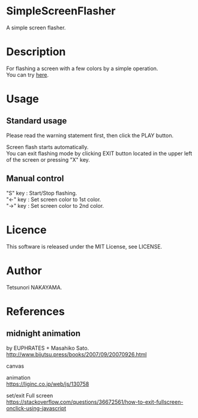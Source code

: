 # SimpleScreenFlasher
A simple screen flasher. 
<Screen capture>  

# Description
For flashing a screen with a few colors by a simple operation.  
You can try [here](https://tetunori.github.io/SimpleScreenFlasher/).

# Usage
## Standard usage
Please read the warning statement first, then click the PLAY button.
<Screen capture>  

Screen flash starts automatically.  
You can exit flashing mode by clicking EXIT button located in the upper left of the screen or pressing "X" key.

## Manual control
"S" key : Start/Stop flashing.  
"←" key : Set screen color to 1st color.  
"→" key : Set screen color to 2nd color.  

# Licence
This software is released under the MIT License, see LICENSE.

# Author
Tetsunori NAKAYAMA.

# References
## midnight animation
by EUPHRATES + Masahiko Sato.  
http://www.bijutsu.press/books/2007/09/20070926.html

canvas

animation  
https://liginc.co.jp/web/js/130758

set/exit Full screen  
https://stackoverflow.com/questions/36672561/how-to-exit-fullscreen-onclick-using-javascript

